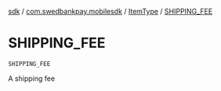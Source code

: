 [sdk](../../index.md) / [com.swedbankpay.mobilesdk](../index.md) / [ItemType](index.md) / [SHIPPING_FEE](./-s-h-i-p-p-i-n-g_-f-e-e.md)

# SHIPPING_FEE

`SHIPPING_FEE`

A shipping fee

